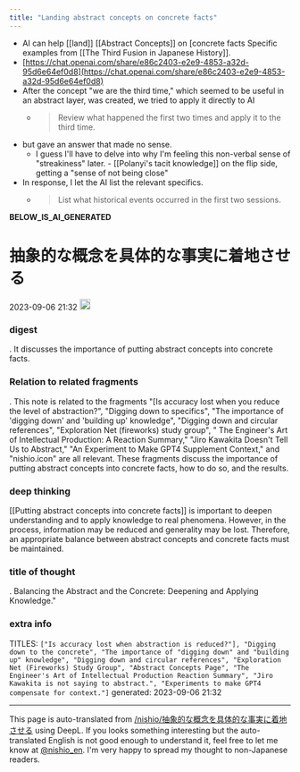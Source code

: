 ```yaml
---
title: "Landing abstract concepts on concrete facts"
---
```


- AI can help [[land]] [[Abstract Concepts]] on [concrete facts
Specific examples from [[The Third Fusion in Japanese History]].
- [https://chat.openai.com/share/e86c2403-e2e9-4853-a32d-95d6e64ef0d8](https://chat.openai.com/share/e86c2403-e2e9-4853-a32d-95d6e64ef0d8)
- After the concept "we are the third time," which seemed to be useful in an abstract layer, was created, we tried to apply it directly to AI
    - > Review what happened the first two times and apply it to the third time.
- but gave an answer that made no sense.
    - I guess I'll have to delve into why I'm feeling this non-verbal sense of "streakiness" later.
            - [[Polanyi's tacit knowledge]] on the flip side, getting a "sense of not being close"
- In response, I let the AI list the relevant specifics.
    - > List what historical events occurred in the first two sessions.




__BELOW_IS_AI_GENERATED__
# 抽象的な概念を具体的な事実に着地させる
 2023-09-06 21:32 <img src='https://scrapbox.io/api/pages/nishio-en/omni/icon' alt='omni.icon' height="19.5"/>
### digest
.
It discusses the importance of putting abstract concepts into concrete facts.

### Relation to related fragments
.
This note is related to the fragments "[Is accuracy lost when you reduce the level of abstraction?", "Digging down to specifics", "The importance of 'digging down' and 'building up' knowledge", "Digging down and circular references", "Exploration Net (fireworks) study group", " The Engineer's Art of Intellectual Production: A Reaction Summary," "Jiro Kawakita Doesn't Tell Us to Abstract," "An Experiment to Make GPT4 Supplement Context," and "nishio.icon" are all relevant. These fragments discuss the importance of putting abstract concepts into concrete facts, how to do so, and the results.

### deep thinking
[[Putting abstract concepts into concrete facts]] is important to deepen understanding and to apply knowledge to real phenomena. However, in the process, information may be reduced and generality may be lost. Therefore, an appropriate balance between abstract concepts and concrete facts must be maintained.

### title of thought
.
Balancing the Abstract and the Concrete: Deepening and Applying Knowledge."

### extra info
TITLES: `["Is accuracy lost when abstraction is reduced?"], "Digging down to the concrete", "The importance of "digging down" and "building up" knowledge", "Digging down and circular references", "Exploration Net (Fireworks) Study Group", "Abstract Concepts Page", "The Engineer's Art of Intellectual Production Reaction Summary", "Jiro Kawakita is not saying to abstract.", "Experiments to make GPT4 compensate for context."]`
generated: 2023-09-06 21:32


---
This page is auto-translated from [/nishio/抽象的な概念を具体的な事実に着地させる](https://scrapbox.io/nishio/抽象的な概念を具体的な事実に着地させる) using DeepL. If you looks something interesting but the auto-translated English is not good enough to understand it, feel free to let me know at [@nishio_en](https://twitter.com/nishio_en). I'm very happy to spread my thought to non-Japanese readers.